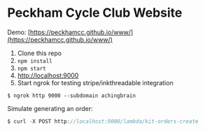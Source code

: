 # Peckham Cycle Club Website

Demo: [https://peckhamcc.github.io/www/](https://peckhamcc.github.io/www/)

1. Clone this repo
1. `npm install`
1. `npm start`
1. [http://localhost:9000](http://localhost:9000)
1. Start ngrok for testing stripe/inkthreadable integration
```console
$ ngrok http 9000 --subdomain achingbrain
```

Simulate generating an order:

```js
$ curl -X POST http://localhost:9000/lambda/kit-orders-create
```
